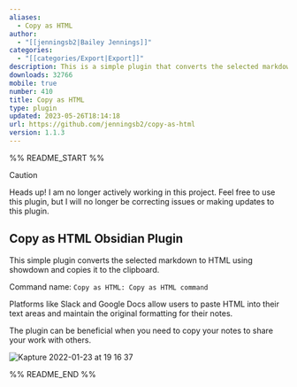 ```yaml
---
aliases:
  - Copy as HTML
author:
  - "[[jenningsb2|Bailey Jennings]]"
categories:
  - "[[categories/Export|Export]]"
description: This is a simple plugin that converts the selected markdown to HTML and copies it to the clipboard.
downloads: 32766
mobile: true
number: 410
title: Copy as HTML
type: plugin
updated: 2023-05-26T18:14:18
url: https://github.com/jenningsb2/copy-as-html
version: 1.1.3
---
```


%% README_START %%

> [!CAUTION]
> Heads up! I am no longer actively working in this project. Feel free to use this plugin, but I will no longer be correcting issues or making updates to this plugin.

## Copy as HTML Obsidian Plugin

This simple plugin converts the selected markdown to HTML using showdown and copies it to the clipboard.

Command name: `Copy as HTML: Copy as HTML command`

Platforms like Slack and Google Docs allow users to paste HTML into their text areas and maintain the original formatting for their notes. 

The plugin can be beneficial when you need to copy your notes to share your work with others.

![Kapture 2022-01-23 at 19 16 37](https://user-images.githubusercontent.com/29644050/150704697-ac0b82e3-129b-4d33-a986-90c082ea1b9f.gif)


%% README_END %%